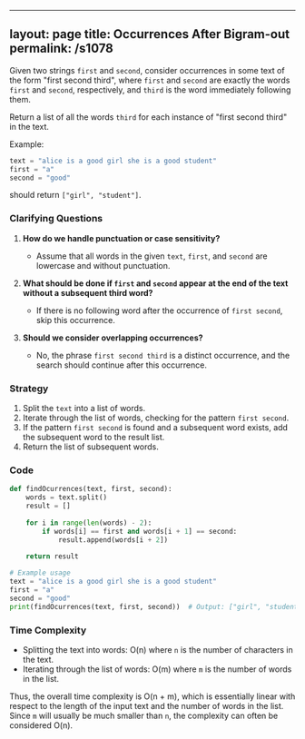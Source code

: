 
---
layout: page
title:  Occurrences After Bigram-out
permalink: /s1078
---

Given two strings `first` and `second`, consider occurrences in some text of the form "first second third", where `first` and `second` are exactly the words `first` and `second`, respectively, and `third` is the word immediately following them.

Return a list of all the words `third` for each instance of "first second third" in the text.

Example:
```python
text = "alice is a good girl she is a good student"
first = "a"
second = "good"
```
should return `["girl", "student"]`.

### Clarifying Questions

1. **How do we handle punctuation or case sensitivity?**
   - Assume that all words in the given `text`, `first`, and `second` are lowercase and without punctuation.

2. **What should be done if `first` and `second` appear at the end of the text without a subsequent third word?**
   - If there is no following word after the occurrence of `first second`, skip this occurrence.

3. **Should we consider overlapping occurrences?**
   - No, the phrase `first second third` is a distinct occurrence, and the search should continue after this occurrence.

### Strategy

1. Split the `text` into a list of words.
2. Iterate through the list of words, checking for the pattern `first second`.
3. If the pattern `first second` is found and a subsequent word exists, add the subsequent word to the result list.
4. Return the list of subsequent words.

### Code

```python
def findOcurrences(text, first, second):
    words = text.split()
    result = []
    
    for i in range(len(words) - 2):
        if words[i] == first and words[i + 1] == second:
            result.append(words[i + 2])
    
    return result

# Example usage
text = "alice is a good girl she is a good student"
first = "a"
second = "good"
print(findOcurrences(text, first, second))  # Output: ["girl", "student"]
```

### Time Complexity

- Splitting the text into words: O(n) where `n` is the number of characters in the text.
- Iterating through the list of words: O(m) where `m` is the number of words in the list.

Thus, the overall time complexity is O(n + m), which is essentially linear with respect to the length of the input text and the number of words in the list. Since `m` will usually be much smaller than `n`, the complexity can often be considered O(n).